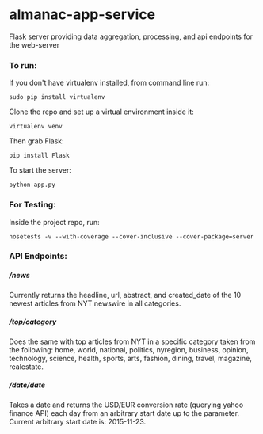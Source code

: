 # almanac-app-service
Flask server providing data aggregation, processing, and api endpoints for the web-server

### To run:

If you don't have virtualenv installed, from command line run:

`sudo pip install virtualenv`

Clone the repo and set up a virtual environment inside it:

`virtualenv venv`

Then grab Flask:

`pip install Flask`

To start the server:

`python app.py`

### For Testing:

Inside the project repo, run:

`nosetests -v --with-coverage --cover-inclusive --cover-package=server`

### API Endpoints:

##### /news
Currently returns the headline, url, abstract, and created_date of the 10 newest articles from NYT newswire in all categories.


##### /top/_category_
Does the same with top articles from NYT in a specific category taken from the following: home, world, national, politics, nyregion, business, opinion,
technology, science, health, sports, arts, fashion, dining, travel, magazine, realestate.

##### /date/_date_
Takes a date and returns the USD/EUR conversion rate (querying yahoo finance API) each day from an arbitrary start date up to the parameter. Current arbitrary start date is: 2015-11-23.

